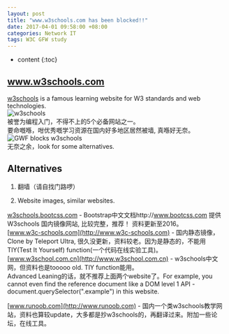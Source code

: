 ```yaml
---
layout: post
title: "www.w3schools.com has been blocked!!"
date: 2017-04-01 09:58:00 +08:00
categories: Network IT
tags: W3C GFW study
---
```


* content
{:toc}

## www.w3schools.com

[w3schools](https://www.w3schools.com) is a famous learning website for W3 standards and web technologies.  
![w3schools](https://ejres-1253687085.picgz.myqcloud.com/img/network/w3schools.png)  
被誉为编程入门，不得不上的5个必备网站之一。  
要命嘅喺，咁优秀嘅学习资源在国内好多地区居然被墙, 真喺好无奈。  
![GWF blocks w3schools](https://ejres-1253687085.picgz.myqcloud.com/img/network/w3school_route.png)  
无奈之余，look for some alternatives. 





## Alternatives

1. 翻墙（请自找门路啰）

2. Website images, similar websites.

[w3schools.bootcss.com](http://w3schools.bootcss.com)  - Bootstrap中文文档http://www.bootcss.com 提供 W3schools 国内镜像网站, 比较完整，推荐！ 资料更新至2016。  
[www.w3c-schools.com](http://www.w3c-schools.com) - 国内静态镜像，Clone by Teleport Ultra, 很久没更新，资料较老。因为是静态的，不能用TIY(Test It Yourself) function(一个代码在线实验工具)。  
[www.w3school.com.cn](http://www.w3school.com.cn) - w3schools中文网，但资料也是tooooo old. TIY function能用。  
Advanced Leaning的话，就不推荐上面两个website了。For example, you cannot even find the reference document like a DOM level 1 API - document.querySelector(".example") in this website.  
  
[www.runoob.com](http://www.runoob.com) - 国内一个类w3schools教学网站，资料也算较update，大多都是抄w3schools的，再翻译过来。附加一些论坛，在线工具。

